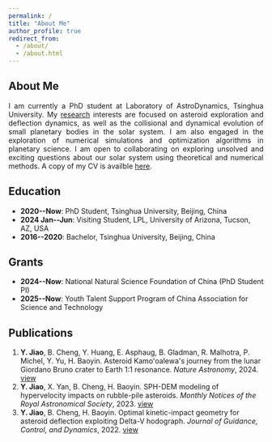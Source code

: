 ```yaml
---
permalink: /
title: "About Me"
author_profile: true
redirect_from: 
  - /about/
  - /about.html
---
```


## About Me

<p align="justify">
I am currently a PhD student at Laboratory of AstroDynamics, Tsinghua University. My <a href="https://jiaoyf-thu.github.io/research/">research</a> interests are focused on asteroid exploration and deflection dynamics, as well as the collisional and dynamical evolution of small planetary bodies in the solar system. I am also engaged in the exploration of numerical simulations and optimization algorithms in planetary science. I am open to collaborating on exploring unsolved and exciting questions about our solar system using theoretical and numerical methods. A copy of my CV is availble <a href="https://jiaoyf-thu.github.io/files/jiaoyf-thu-cv.pdf" target="_blank">here</a>.
</p>

## Education

+ **2020--Now**: PhD Student, Tsinghua University, Beijing, China
+ **2024 Jan--Jun**: Visiting Student, LPL, University of Arizona, Tucson, AZ, USA
+ **2016--2020**: Bachelor, Tsinghua University, Beijing, China

## Grants

+ **2024--Now**: National Natural Science Foundation of China (PhD Student PI)
+ **2025--Now**: Youth Talent Support Program of China Association for Science and Technology

## Publications

1. **Y. Jiao**, B. Cheng, Y. Huang, E. Asphaug, B. Gladman, R. Malhotra, P. Michel, Y. Yu, H. Baoyin. Asteroid Kamoʻoalewa's journey from the lunar Giordano Bruno crater to Earth 1:1 resonance. *Nature Astronomy*, 2024. <a href="https://www.nature.com/articles/s41550-024-02258-z" target="_blank">view</a>
2. **Y. Jiao**, X. Yan, B. Cheng, H. Baoyin. SPH-DEM modeling of hypervelocity impacts on rubble-pile asteroids. *Monthly Notices of the Royal Astronomical Society*, 2023. <a href="https://doi.org/10.1093/mnras/stad3888" target="_blank">view</a>
3. **Y. Jiao**, B. Cheng, H. Baoyin. Optimal kinetic-impact geometry for asteroid deflection exploiting Delta-V hodograph. *Journal of Guidance, Control, and Dynamics*, 2022. <a href="https://arc.aiaa.org/doi/10.2514/1.G006876" target="_blank">view</a>
